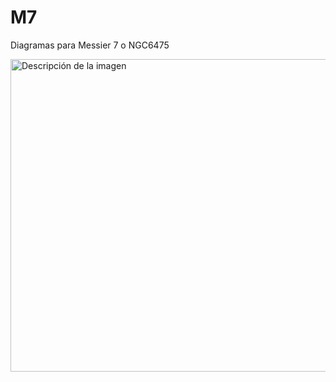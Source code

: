 # M7
Diagramas para Messier 7 o NGC6475

<image src="https://github.com/natfme/M7/blob/master/Tarea_astronomia-hr/tarea.png?raw=true" alt="Descripción de la imagen" width="750" height="500">
